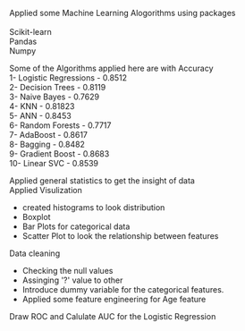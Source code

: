 Applied some Machine Learning Alogorithms using packages<br><br>
Scikit-learn<br>
Pandas<br>
Numpy<br>

Some of the Algorithms applied here are with Accuracy<br>
1- Logistic Regressions - 0.8512 <br>
2- Decision Trees - 0.8119<br>
3- Naive Bayes - 0.7629<br>
4- KNN - 0.81823<br>
5- ANN - 0.8453<br>
6- Random Forests - 0.7717<br>
7- AdaBoost - 0.8617<br>
8- Bagging - 0.8482<br>
9- Gradient Boost - 0.8683<br>
10- Linear SVC - 0.8539<br>

Applied general statistics to get the insight of data<br>
Applied Visulization<br>
- created histograms to look distribution <br>
- Boxplot<br>
- Bar Plots for categorical data <br>
- Scatter Plot to look the relationship between features<br>

Data cleaning<br>
- Checking the null values<br>
- Assinging '?' value to other<br>
- Introduce dummy variable for the categorical features.<br>
- Applied some feature engineering for Age feature<br>


Draw ROC and Calulate AUC for the Logistic Regression
